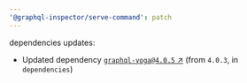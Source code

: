 ```yaml
---
'@graphql-inspector/serve-command': patch
---
```

dependencies updates:
  - Updated dependency [`graphql-yoga@4.0.5` ↗︎](https://www.npmjs.com/package/graphql-yoga/v/4.0.5)
    (from `4.0.3`, in `dependencies`)
